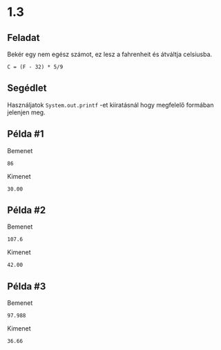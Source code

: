 # 1.3

## Feladat
Bekér egy nem egész számot, ez lesz a fahrenheit és átváltja celsiusba. 

`C = (F - 32) * 5/9`

## Segédlet
Használjatok `System.out.printf` -et kiiratásnál hogy megfelelő formában jelenjen meg.

## Példa #1
Bemenet
```
86
```

Kimenet
```
30.00
```

## Példa #2
Bemenet
```
107.6
```

Kimenet
```
42.00
```

## Példa #3
Bemenet
```
97.988
```

Kimenet
```
36.66
```